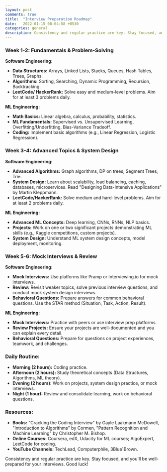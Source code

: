 ```yaml
---
layout: post
comments: true
title:  "Interview Preparation Roadmap"
date:   2022-01-15 00:04:58 +0530
categories: general
description: Consistency and regular practice are key. Stay focused, and you'll be well-prepared for your interviews. Good luck!.
---
```


### Week 1-2: Fundamentals & Problem-Solving

**Software Engineering:**
- **Data Structures:** Arrays, Linked Lists, Stacks, Queues, Hash Tables, Trees, Graphs.
- **Algorithms:** Sorting, Searching, Dynamic Programming, Recursion, Backtracking.
- **LeetCode/ HackerRank:** Solve easy and medium-level problems. Aim for at least 3 problems daily.

**ML Engineering:**
- **Math Basics:** Linear algebra, calculus, probability, statistics.
- **ML Fundamentals:** Supervised vs. Unsupervised Learning, Overfitting/Underfitting, Bias-Variance Tradeoff.
- **Coding:** Implement basic algorithms (e.g., Linear Regression, Logistic Regression).

### Week 3-4: Advanced Topics & System Design

**Software Engineering:**
- **Advanced Algorithms:** Graph algorithms, DP on trees, Segment Trees, Trie.
- **System Design:** Learn about scalability, load balancing, caching, databases, microservices. Read "Designing Data-Intensive Applications" by Martin Kleppmann.
- **LeetCode/HackerRank:** Solve medium and hard-level problems. Aim for at least 2 problems daily.

**ML Engineering:**
- **Advanced ML Concepts:** Deep learning, CNNs, RNNs, NLP basics.
- **Projects:** Work on one or two significant projects demonstrating ML skills (e.g., Kaggle competitions, custom projects).
- **System Design:** Understand ML system design concepts, model deployment, monitoring.

### Week 5-6: Mock Interviews & Review

**Software Engineering:**
- **Mock Interviews:** Use platforms like Pramp or Interviewing.io for mock interviews.
- **Review:** Revisit weaker topics, solve previous interview questions, and conduct mock system design interviews.
- **Behavioral Questions:** Prepare answers for common behavioral questions. Use the STAR method (Situation, Task, Action, Result).

**ML Engineering:**
- **Mock Interviews:** Practice with peers or use interview prep platforms.
- **Review Projects:** Ensure your projects are well-documented and you can explain every detail.
- **Behavioral Questions:** Prepare for questions on project experiences, teamwork, and challenges.

### Daily Routine:

- **Morning (2 hours):** Coding practice.
- **Afternoon (2 hours):** Study theoretical concepts (Data Structures, Algorithms, ML theory).
- **Evening (2 hours):** Work on projects, system design practice, or mock interviews.
- **Night (1 hour):** Review and consolidate learning, work on behavioral questions.

### Resources:

- **Books:** "Cracking the Coding Interview" by Gayle Laakmann McDowell, "Introduction to Algorithms" by Cormen, "Pattern Recognition and Machine Learning" by Christopher M. Bishop.
- **Online Courses:** Coursera, edX, Udacity for ML courses; AlgoExpert, LeetCode for coding.
- **YouTube Channels:** TechLead, Computerphile, 3Blue1Brown.

Consistency and regular practice are key. Stay focused, and you'll be well-prepared for your interviews. Good luck!
